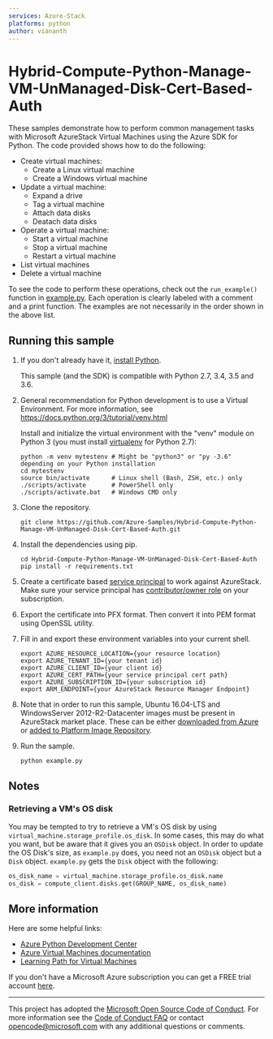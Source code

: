```yaml
---
services: Azure-Stack
platforms: python
author: viananth
---
```


# Hybrid-Compute-Python-Manage-VM-UnManaged-Disk-Cert-Based-Auth

These samples demonstrate how to perform common management tasks
with Microsoft AzureStack Virtual Machines
using the Azure SDK for Python.
The code provided shows how to do the following:

- Create virtual machines:
    - Create a Linux virtual machine
    - Create a Windows virtual machine
- Update a virtual machine:
	- Expand a drive
	- Tag a virtual machine
	- Attach data disks
    - Deatach data disks
- Operate a virtual machine:
    - Start a virtual machine
    - Stop a virtual machine
    - Restart a virtual machine
- List virtual machines
- Delete a virtual machine

To see the code to perform these operations,
check out the `run_example()` function in [example.py](example.py).
Each operation is clearly labeled with a comment and a print function.
The examples are not necessarily in the order shown in the above list.


## Running this sample
1.  If you don't already have it, [install Python](https://www.python.org/downloads/).

    This sample (and the SDK) is compatible with Python 2.7, 3.4, 3.5 and 3.6.

2.  General recommendation for Python development is to use a Virtual Environment. 
    For more information, see https://docs.python.org/3/tutorial/venv.html
    
    Install and initialize the virtual environment with the "venv" module on Python 3 (you must install [virtualenv](https://pypi.python.org/pypi/virtualenv) for Python 2.7):

    ```
    python -m venv mytestenv # Might be "python3" or "py -3.6" depending on your Python installation
    cd mytestenv
    source bin/activate      # Linux shell (Bash, ZSH, etc.) only
    ./scripts/activate       # PowerShell only
    ./scripts/activate.bat   # Windows CMD only
    ```


3.  Clone the repository.

    ```
    git clone https://github.com/Azure-Samples/Hybrid-Compute-Python-Manage-VM-UnManaged-Disk-Cert-Based-Auth.git
    ```

4.  Install the dependencies using pip.

    ```
    cd Hybrid-Compute-Python-Manage-VM-UnManaged-Disk-Cert-Based-Auth
    pip install -r requirements.txt
    ```

5.  Create a certificate based [service principal](https://docs.microsoft.com/en-us/azure/azure-stack/azure-stack-create-service-principals) to work against AzureStack. Make sure your service principal has [contributor/owner role](https://docs.microsoft.com/en-us/azure/azure-stack/azure-stack-create-service-principals#assign-role-to-service-principal) on your subscription.

6.  Export the certificate into PFX format. Then convert it into PEM format using OpenSSL utility.
7.  Fill in and export these environment variables into your current shell. 

    ```
    export AZURE_RESOURCE_LOCATION={your resource location}
    export AZURE_TENANT_ID={your tenant id}
    export AZURE_CLIENT_ID={your client id}
    export AZURE_CERT_PATH={your service principal cert path}
    export AZURE_SUBSCRIPTION_ID={your subscription id}
    export ARM_ENDPOINT={your AzureStack Resource Manager Endpoint}
    ```

8.  Note that in order to run this sample, Ubuntu 16.04-LTS and WindowsServer 2012-R2-Datacenter images must be present in AzureStack market place. These can be either [downloaded from Azure](https://docs.microsoft.com/en-us/azure/azure-stack/azure-stack-download-azure-marketplace-item) or [added to Platform Image Repository](https://docs.microsoft.com/en-us/azure/azure-stack/azure-stack-add-vm-image).


9. Run the sample.

    ```
    python example.py
    ```

## Notes

### Retrieving a VM's OS disk

You may be tempted to try to retrieve a VM's OS disk by using
`virtual_machine.storage_profile.os_disk`.
In some cases, this may do what you want,
but be aware that it gives you an `OSDisk` object.
In order to update the OS Disk's size, as `example.py` does,
you need not an `OSDisk` object but a `Disk` object.
`example.py` gets the `Disk` object with the following:

```python
os_disk_name = virtual_machine.storage_profile.os_disk.name
os_disk = compute_client.disks.get(GROUP_NAME, os_disk_name)
```
    
## More information

Here are some helpful links:

- [Azure Python Development Center](https://azure.microsoft.com/develop/python/)
- [Azure Virtual Machines documentation](https://azure.microsoft.com/services/virtual-machines/)
- [Learning Path for Virtual Machines](https://azure.microsoft.com/documentation/learning-paths/virtual-machines/)

If you don't have a Microsoft Azure subscription you can get a FREE trial account [here](http://go.microsoft.com/fwlink/?LinkId=330212).

---

This project has adopted the [Microsoft Open Source Code of Conduct](https://opensource.microsoft.com/codeofconduct/). For more information see the [Code of Conduct FAQ](https://opensource.microsoft.com/codeofconduct/faq/) or contact [opencode@microsoft.com](mailto:opencode@microsoft.com) with any additional questions or comments.

